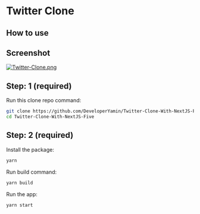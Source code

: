 # Twitter Clone

## How to use

## Screenshot

[![Twitter-Clone.png](https://i.postimg.cc/g06hfZ2c/Twitter-Clone.png)](https://postimg.cc/SXkj9j9H)

## Step: 1 (required)

Run this clone repo command:

```sh
git clone https://github.com/DeveloperYamin/Twitter-Clone-With-NextJS-Five.git
cd Twitter-Clone-With-NextJS-Five
```

## Step: 2 (required)

Install the package:

```sh
yarn
```

Run build command:

```sh
yarn build
```

Run the app:

```sh
yarn start
```
